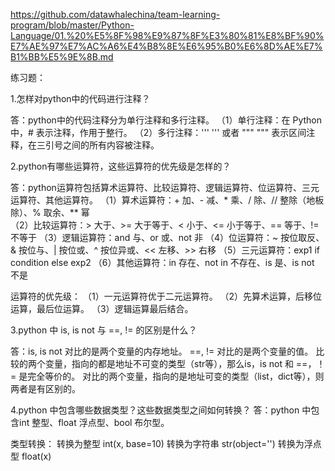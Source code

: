 https://github.com/datawhalechina/team-learning-program/blob/master/Python-Language/01.%20%E5%8F%98%E9%87%8F%E3%80%81%E8%BF%90%E7%AE%97%E7%AC%A6%E4%B8%8E%E6%95%B0%E6%8D%AE%E7%B1%BB%E5%9E%8B.md

练习题：

1.怎样对python中的代码进行注释？

答：python中的代码注释分为单行注释和多行注释。
（1）单行注释：在 Python 中，# 表示注释，作用于整行。
（2）多行注释：''' ''' 或者 """ """ 表示区间注释，在三引号之间的所有内容被注释。

2.python有哪些运算符，这些运算符的优先级是怎样的？

答：python运算符包括算术运算符、比较运算符、逻辑运算符、位运算符、三元运算符、其他运算符。
（1）算术运算符：+	加、-	减、*	乘、/	除、//	整除（地板除）、%	取余、**	幂	
（2）比较运算符：>	大于、>=	大于等于、<	小于、<=	小于等于、==	等于、!=	不等于
（3）逻辑运算符：and	与、or	或、not	非
（4）位运算符：~	按位取反、&	按位与、|	按位或、^	按位异或、<<	左移、>>	右移
（5）三元运算符：exp1 if condition else exp2
（6）其他运算符：in	存在、not in	不存在、is	是、is not	不是

运算符的优先级：
（1）一元运算符优于二元运算符。
（2）先算术运算，后移位运算，最后位运算。
（3）逻辑运算最后结合。

3.python 中 is, is not 与 ==, != 的区别是什么？

答：is, is not 对比的是两个变量的内存地址。
==, != 对比的是两个变量的值。
比较的两个变量，指向的都是地址不可变的类型（str等），那么is，is not 和 ==，！= 是完全等价的。
对比的两个变量，指向的是地址可变的类型（list，dict等），则两者是有区别的。

4.python 中包含哪些数据类型？这些数据类型之间如何转换？
答：python 中包含int	整型、float	浮点型、bool	布尔型。

类型转换：
转换为整型 int(x, base=10)
转换为字符串 str(object='')
转换为浮点型 float(x)
